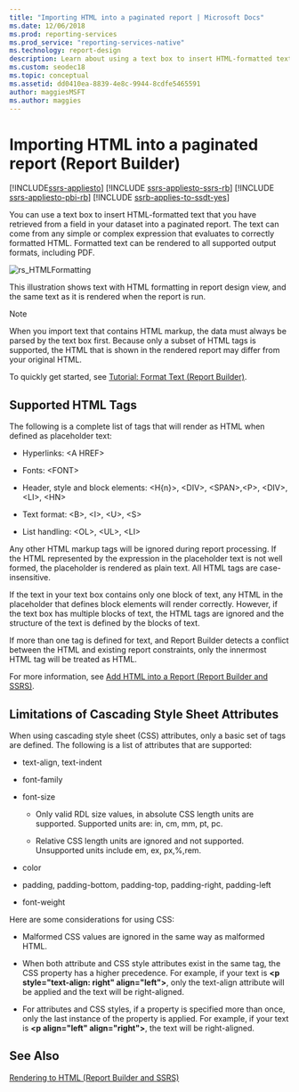 ```yaml
---
title: "Importing HTML into a paginated report | Microsoft Docs"
ms.date: 12/06/2018
ms.prod: reporting-services
ms.prod_service: "reporting-services-native"
ms.technology: report-design
description: Learn about using a text box to insert HTML-formatted text that you have retrieved from a field in your dataset into a paginated report.
ms.custom: seodec18
ms.topic: conceptual
ms.assetid: dd0410ea-8839-4e8c-9944-8cdfe5465591
author: maggiesMSFT
ms.author: maggies
---
```

# Importing HTML into a paginated report (Report Builder)

[!INCLUDE[ssrs-appliesto](../../includes/ssrs-appliesto.md)] [!INCLUDE [ssrs-appliesto-ssrs-rb](../../includes/ssrs-appliesto-ssrs-rb.md)] [!INCLUDE [ssrs-appliesto-pbi-rb](../../includes/ssrs-appliesto-pbi-rb.md)] [!INCLUDE [ssrb-applies-to-ssdt-yes](../../includes/ssrb-applies-to-ssdt-yes.md)]

  You can use a text box to insert HTML-formatted text that you have retrieved from a field in your dataset into a paginated report. The text can come from any simple or complex expression that evaluates to correctly formatted HTML. Formatted text can be rendered to all supported output formats, including PDF.  
  
 ![rs_HTMLFormatting](../../reporting-services/report-design/media/rs-htmlformatting.gif "rs_HTMLFormatting")  
  
 This illustration shows text with HTML formatting in report design view, and the same text as it is rendered when the report is run.  
  
> [!NOTE]  
>  When you import text that contains HTML markup, the data must always be parsed by the text box first. Because only a subset of HTML tags is supported, the HTML that is shown in the rendered report may differ from your original HTML.  
  
 To quickly get started, see [Tutorial: Format Text &#40;Report Builder&#41;](../../reporting-services/tutorial-format-text-report-builder.md).  
  
## Supported HTML Tags  
 The following is a complete list of tags that will render as HTML when defined as placeholder text:  
  
-   Hyperlinks: \<A HREF>  
  
-   Fonts: \<FONT>  
  
-   Header, style and block elements: \<H{n}>, \<DIV>, \<SPAN>,\<P>, \<DIV>, \<LI>, \<HN>  
  
-   Text format: \<B>, \<I>, \<U>, \<S>  
  
-   List handling: \<OL>, \<UL>, \<LI>  
  
 Any other HTML markup tags will be ignored during report processing. If the HTML represented by the expression in the placeholder text is not well formed, the placeholder is rendered as plain text. All HTML tags are case-insensitive.  
  
 If the text in your text box contains only one block of text, any HTML in the placeholder that defines block elements will render correctly. However, if the text box has multiple blocks of text, the HTML tags are ignored and the structure of the text is defined by the blocks of text.  
  
 If more than one tag is defined for text, and Report Builder detects a conflict between the HTML and existing report constraints, only the innermost HTML tag will be treated as HTML.  
  
 For more information, see [Add HTML into a Report &#40;Report Builder and SSRS&#41;](../../reporting-services/report-design/add-html-into-a-report-report-builder-and-ssrs.md).  
  
## Limitations of Cascading Style Sheet Attributes  
 When using cascading style sheet (CSS) attributes, only a basic set of tags are defined. The following is a list of attributes that are supported:  
  
-   text-align, text-indent  
  
-   font-family  
  
-   font-size  
  
    -   Only valid RDL size values, in absolute CSS length units are supported. Supported units are: in, cm, mm, pt, pc.  
  
    -   Relative CSS length units are ignored and not supported. Unsupported units include em, ex, px,%,rem.  
  
-   color  
  
-   padding, padding-bottom, padding-top, padding-right, padding-left  
  
-   font-weight  
  
 Here are some considerations for using CSS:  
  
-   Malformed CSS values are ignored in the same way as malformed HTML.  
  
-   When both attribute and CSS style attributes exist in the same tag, the CSS property has a higher precedence. For example, if your text is **\<p style="text-align: right" align="left">**, only the text-align attribute will be applied and the text will be right-aligned.  
  
-   For attributes and CSS styles, if a property is specified more than once, only the last instance of the property is applied. For example, if your text is **\<p align="left" align="right">**, the text will be right-aligned.  
  
## See Also  
 [Rendering to HTML &#40;Report Builder and SSRS&#41;](../../reporting-services/report-builder/rendering-to-html-report-builder-and-ssrs.md)  
  
  
